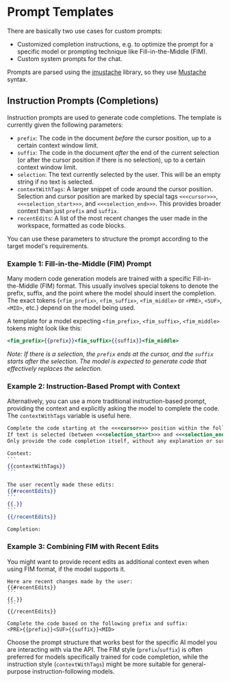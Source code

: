 # Prompt Templates

There are basically two use cases for custom prompts:
- Customized completion instructions, e.g. to optimize the prompt for a specific model or prompting technique like Fill-in-the-Middle (FIM).
- Custom system prompts for the chat.

Prompts are parsed using the [jmustache](https://github.com/samskivert/jmustache) library, so they use [Mustache](http://mustache.github.io/mustache.5.html) syntax.

## Instruction Prompts (Completions)

Instruction prompts are used to generate code completions. The template is currently given the following parameters:

-   `prefix`: The code in the document *before* the cursor position, up to a certain context window limit.
-   `suffix`: The code in the document *after* the end of the current selection (or after the cursor position if there is no selection), up to a certain context window limit.
-   `selection`: The text currently selected by the user. This will be an empty string if no text is selected.
-   `contextWithTags`: A larger snippet of code around the cursor position. Selection and cursor position are marked by special tags `<<<cursor>>>`, `<<<selection_start>>>`, and `<<<selection_end>>>`. This provides broader context than just `prefix` and `suffix`.
-   `recentEdits`: A list of the most recent changes the user made in the workspace, formatted as code blocks.

You can use these parameters to structure the prompt according to the target model's requirements.

### Example 1: Fill-in-the-Middle (FIM) Prompt

Many modern code generation models are trained with a specific Fill-in-the-Middle (FIM) format. This usually involves special tokens to denote the prefix, suffix, and the point where the model should insert the completion. The exact tokens (`<fim_prefix>`, `<fim_suffix>`, `<fim_middle>` or `<PRE>`, `<SUF>`, `<MID>`, etc.) depend on the model being used.

A template for a model expecting `<fim_prefix>`, `<fim_suffix>`, `<fim_middle>` tokens might look like this:

``````mustache
<fim_prefix>{{prefix}}<fim_suffix>{{suffix}}<fim_middle>
``````

*Note: If there is a selection, the `prefix` ends at the cursor, and the `suffix` starts after the selection. The model is expected to generate code that effectively replaces the selection.*

### Example 2: Instruction-Based Prompt with Context

Alternatively, you can use a more traditional instruction-based prompt, providing the context and explicitly asking the model to complete the code. The `contextWithTags` variable is useful here.

``````mustache
Complete the code starting at the <<<cursor>>> position within the following context.
If text is selected (between <<<selection_start>>> and <<<selection_end>>>), replace the selection.
Only provide the code completion itself, without any explanation or surrounding text.

Context:
```
{{contextWithTags}}
```

The user recently made these edits:
{{#recentEdits}}
```
{{.}}
```
{{/recentEdits}}

Completion:
``````

### Example 3: Combining FIM with Recent Edits

You might want to provide recent edits as additional context even when using FIM format, if the model supports it.

``````
Here are recent changes made by the user:
{{#recentEdits}}
```
{{.}}
```
{{/recentEdits}}

Complete the code based on the following prefix and suffix:
<PRE>{{prefix}}<SUF>{{suffix}}<MID>
``````

Choose the prompt structure that works best for the specific AI model you are interacting with via the API. The FIM style (`prefix`/`suffix`) is often preferred for models specifically trained for code completion, while the instruction style (`contextWithTags`) might be more suitable for general-purpose instruction-following models.
